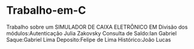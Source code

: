 # Trabalho-em-C
Trabalho sobre um SIMULADOR DE CAIXA ELETRÔNICO EM 
Divisão dos módulos:Autenticação Julia Zakovsky
Consulta de Saldo:Ian Gabriel
Saque:Gabriel Lima
Deposito:Felipe de Lima
Histórico:João Lucas 
